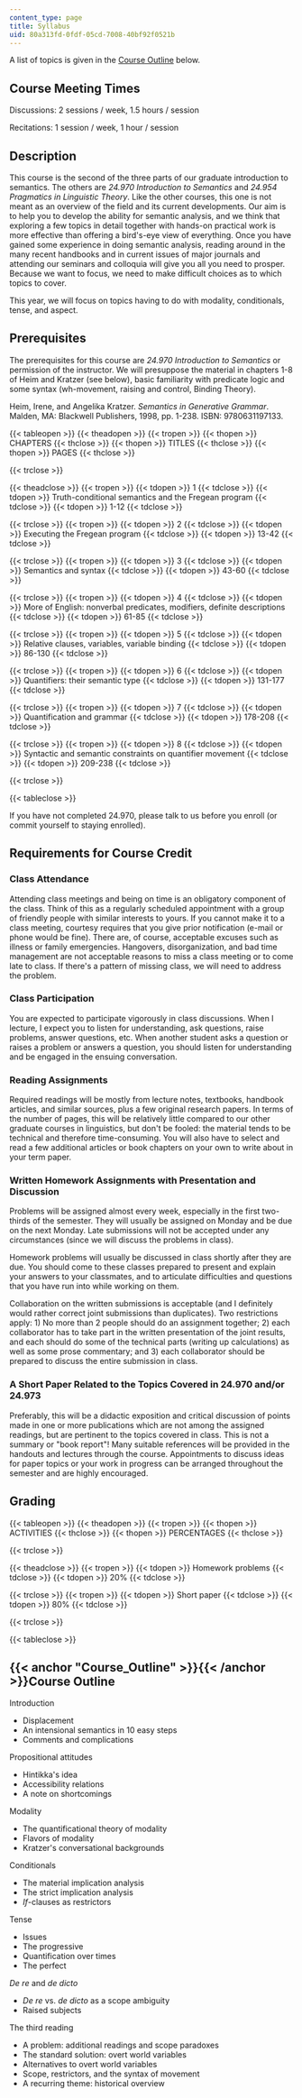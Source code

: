 ```yaml
---
content_type: page
title: Syllabus
uid: 80a313fd-0fdf-05cd-7008-40bf92f0521b
---
```


A list of topics is given in the [Course Outline](#Course_Outline) below.

Course Meeting Times
--------------------

Discussions: 2 sessions / week, 1.5 hours / session

Recitations: 1 session / week, 1 hour / session

Description
-----------

This course is the second of the three parts of our graduate introduction to semantics. The others are _24.970 Introduction to Semantics_ and _24.954 Pragmatics in Linguistic Theory_. Like the other courses, this one is not meant as an overview of the field and its current developments. Our aim is to help you to develop the ability for semantic analysis, and we think that exploring a few topics in detail together with hands-on practical work is more effective than offering a bird's-eye view of everything. Once you have gained some experience in doing semantic analysis, reading around in the many recent handbooks and in current issues of major journals and attending our seminars and colloquia will give you all you need to prosper. Because we want to focus, we need to make difficult choices as to which topics to cover.

This year, we will focus on topics having to do with modality, conditionals, tense, and aspect.

Prerequisites
-------------

The prerequisites for this course are _24.970 Introduction to Semantics_ or permission of the instructor. We will presuppose the material in chapters 1-8 of Heim and Kratzer (see below), basic familiarity with predicate logic and some syntax (wh-movement, raising and control, Binding Theory).

Heim, Irene, and Angelika Kratzer. _Semantics in Generative Grammar_. Malden, MA: Blackwell Publishers, 1998, pp. 1-238. ISBN: 9780631197133.

{{< tableopen >}}
{{< theadopen >}}
{{< tropen >}}
{{< thopen >}}
CHAPTERS
{{< thclose >}}
{{< thopen >}}
TITLES
{{< thclose >}}
{{< thopen >}}
PAGES
{{< thclose >}}

{{< trclose >}}

{{< theadclose >}}
{{< tropen >}}
{{< tdopen >}}
1
{{< tdclose >}}
{{< tdopen >}}
Truth-conditional semantics and the Fregean program
{{< tdclose >}}
{{< tdopen >}}
1-12
{{< tdclose >}}

{{< trclose >}}
{{< tropen >}}
{{< tdopen >}}
2
{{< tdclose >}}
{{< tdopen >}}
Executing the Fregean program
{{< tdclose >}}
{{< tdopen >}}
13-42
{{< tdclose >}}

{{< trclose >}}
{{< tropen >}}
{{< tdopen >}}
3
{{< tdclose >}}
{{< tdopen >}}
Semantics and syntax
{{< tdclose >}}
{{< tdopen >}}
43-60
{{< tdclose >}}

{{< trclose >}}
{{< tropen >}}
{{< tdopen >}}
4
{{< tdclose >}}
{{< tdopen >}}
More of English: nonverbal predicates, modifiers, definite descriptions
{{< tdclose >}}
{{< tdopen >}}
61-85
{{< tdclose >}}

{{< trclose >}}
{{< tropen >}}
{{< tdopen >}}
5
{{< tdclose >}}
{{< tdopen >}}
Relative clauses, variables, variable binding
{{< tdclose >}}
{{< tdopen >}}
86-130
{{< tdclose >}}

{{< trclose >}}
{{< tropen >}}
{{< tdopen >}}
6
{{< tdclose >}}
{{< tdopen >}}
Quantifiers: their semantic type
{{< tdclose >}}
{{< tdopen >}}
131-177
{{< tdclose >}}

{{< trclose >}}
{{< tropen >}}
{{< tdopen >}}
7
{{< tdclose >}}
{{< tdopen >}}
Quantification and grammar
{{< tdclose >}}
{{< tdopen >}}
178-208
{{< tdclose >}}

{{< trclose >}}
{{< tropen >}}
{{< tdopen >}}
8
{{< tdclose >}}
{{< tdopen >}}
Syntactic and semantic constraints on quantifier movement
{{< tdclose >}}
{{< tdopen >}}
209-238
{{< tdclose >}}

{{< trclose >}}

{{< tableclose >}}

If you have not completed 24.970, please talk to us before you enroll (or commit yourself to staying enrolled).

Requirements for Course Credit
------------------------------

### Class Attendance

Attending class meetings and being on time is an obligatory component of the class. Think of this as a regularly scheduled appointment with a group of friendly people with similar interests to yours. If you cannot make it to a class meeting, courtesy requires that you give prior notification (e-mail or phone would be fine). There are, of course, acceptable excuses such as illness or family emergencies. Hangovers, disorganization, and bad time management are not acceptable reasons to miss a class meeting or to come late to class. If there's a pattern of missing class, we will need to address the problem.

### Class Participation

You are expected to participate vigorously in class discussions. When I lecture, I expect you to listen for understanding, ask questions, raise problems, answer questions, etc. When another student asks a question or raises a problem or answers a question, you should listen for understanding and be engaged in the ensuing conversation.

### Reading Assignments

Required readings will be mostly from lecture notes, textbooks, handbook articles, and similar sources, plus a few original research papers. In terms of the number of pages, this will be relatively little compared to our other graduate courses in linguistics, but don't be fooled: the material tends to be technical and therefore time-consuming. You will also have to select and read a few additional articles or book chapters on your own to write about in your term paper.

### Written Homework Assignments with Presentation and Discussion

Problems will be assigned almost every week, especially in the first two-thirds of the semester. They will usually be assigned on Monday and be due on the next Monday. Late submissions will not be accepted under any circumstances (since we will discuss the problems in class).

Homework problems will usually be discussed in class shortly after they are due. You should come to these classes prepared to present and explain your answers to your classmates, and to articulate difficulties and questions that you have run into while working on them.

Collaboration on the written submissions is acceptable (and I definitely would rather correct joint submissions than duplicates). Two restrictions apply: 1) No more than 2 people should do an assignment together; 2) each collaborator has to take part in the written presentation of the joint results, and each should do some of the technical parts (writing up calculations) as well as some prose commentary; and 3) each collaborator should be prepared to discuss the entire submission in class.

### A Short Paper Related to the Topics Covered in 24.970 and/or 24.973

Preferably, this will be a didactic exposition and critical discussion of points made in one or more publications which are not among the assigned readings, but are pertinent to the topics covered in class. This is not a summary or "book report"! Many suitable references will be provided in the handouts and lectures through the course. Appointments to discuss ideas for paper topics or your work in progress can be arranged throughout the semester and are highly encouraged.

Grading
-------

{{< tableopen >}}
{{< theadopen >}}
{{< tropen >}}
{{< thopen >}}
ACTIVITIES
{{< thclose >}}
{{< thopen >}}
PERCENTAGES
{{< thclose >}}

{{< trclose >}}

{{< theadclose >}}
{{< tropen >}}
{{< tdopen >}}
Homework problems
{{< tdclose >}}
{{< tdopen >}}
20%
{{< tdclose >}}

{{< trclose >}}
{{< tropen >}}
{{< tdopen >}}
Short paper
{{< tdclose >}}
{{< tdopen >}}
80%
{{< tdclose >}}

{{< trclose >}}

{{< tableclose >}}

{{< anchor "Course_Outline" >}}{{< /anchor >}}Course Outline
------------------------------------------------------------

Introduction

*   Displacement
*   An intensional semantics in 10 easy steps
*   Comments and complications

Propositional attitudes

*   Hintikka's idea
*   Accessibility relations
*   A note on shortcomings

Modality

*   The quantificational theory of modality
*   Flavors of modality
*   Kratzer's conversational backgrounds

Conditionals

*   The material implication analysis
*   The strict implication analysis
*   _If_\-clauses as restrictors

Tense

*   Issues
*   The progressive
*   Quantification over times
*   The perfect

_De re_ and _de dicto_

*   _De re_ vs. _de dicto_ as a scope ambiguity
*   Raised subjects

The third reading

*   A problem: additional readings and scope paradoxes
*   The standard solution: overt world variables
*   Alternatives to overt world variables
*   Scope, restrictors, and the syntax of movement
*   A recurring theme: historical overview